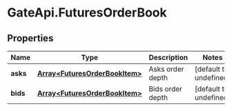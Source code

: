 # GateApi.FuturesOrderBook

## Properties

Name | Type | Description | Notes
------------ | ------------- | ------------- | -------------
**asks** | [**Array&lt;FuturesOrderBookItem&gt;**](FuturesOrderBookItem.md) | Asks order depth | [default to undefined]
**bids** | [**Array&lt;FuturesOrderBookItem&gt;**](FuturesOrderBookItem.md) | Bids order depth | [default to undefined]

